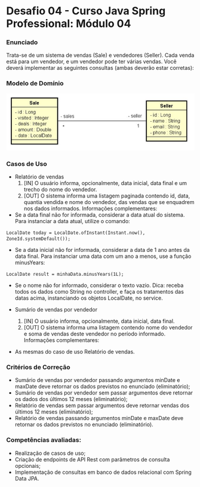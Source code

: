 # **Desafio 04 - Curso Java Spring Professional: Módulo 04**
### Enunciado
Trata-se de um sistema de vendas (Sale) e vendedores (Seller). Cada venda está para um vendedor, e um vendedor pode ter várias vendas.
Você deverá implementar as seguintes consultas (ambas deverão estar corretas):

### Modelo de Domínio
![diagrama](assets/orm_model.png)

### Casos de Uso
- Relatório de vendas
  1. [IN] O usuário informa, opcionalmente, data inicial, data final e um trecho do nome do vendedor.
  2. [OUT] O sistema informa uma listagem paginada contendo id, data, quantia vendida e nome do
vendedor, das vendas que se enquadrem nos dados informados.
Informações complementares:
- Se a data final não for informada, considerar a data atual do sistema. Para instanciar a data atual,
utilize o comando:
```
LocalDate today = LocalDate.ofInstant(Instant.now(), ZoneId.systemDefault());
```
- Se a data inicial não for informada, considerar a data de 1 ano antes da data final. Para instanciar
uma data com um ano a menos, use a função minusYears:
```
LocalDate result = minhaData.minusYears(1L);
```
- Se o nome não for informado, considerar o texto vazio.
Dica: receba todos os dados como String no controller, e faça os tratamentos das datas acima,
instanciando os objetos LocalDate, no service.

- Sumário de vendas por vendedor
  1. [IN] O usuário informa, opcionalmente, data inicial, data final.
  2. [OUT] O sistema informa uma listagem contendo nome do vendedor e soma de vendas deste vendedor
no período informado.
Informações complementares:
 - As mesmas do caso de uso Relatório de vendas.

### Critérios de Correção
- Sumário de vendas por vendedor passando argumentos minDate e maxDate deve retornar os dados previstos no enunciado (eliminatório);
- Sumário de vendas por vendedor sem passar argumentos deve retornar os dados dos últimos 12 meses (eliminatório);
- Relatório de vendas sem passar argumentos deve retornar vendas dos últimos 12 meses (eliminatório);
- Relatório de vendas passando argumentos minDate e maxDate deve retornar os dados previstos no enunciado (eliminatório).

### Competências avaliadas:
- Realização de casos de uso;
- Criação de endpoints de API Rest com parâmetros de consulta opcionais;
- Implementação de consultas em banco de dados relacional com Spring Data JPA.
